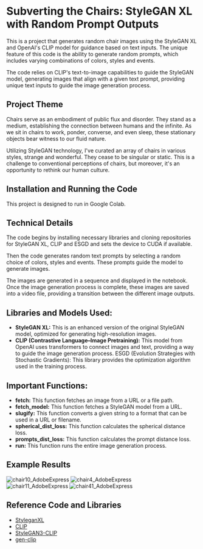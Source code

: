 # Subverting the Chairs: StyleGAN XL with Random Prompt Outputs
This is a project that generates random chair images using the StyleGAN XL and OpenAI's CLIP model for guidance based on text inputs. The unique feature of this code is the ability to generate random prompts, which includes varying combinations of colors, styles and events.

The code relies on CLIP's text-to-image capabilities to guide the StyleGAN model, generating images that align with a given text prompt, providing unique text inputs to guide the image generation process.

## Project Theme
Chairs serve as an embodiment of public flux and disorder. They stand as a medium, establishing the connection between humans and the infinite. As we sit in chairs to work, ponder, converse, and even sleep, these stationary objects bear witness to our fluid nature.

Utilizing StyleGAN technology, I've curated an array of chairs in various styles, strange and wonderful. They cease to be singular or static. This is a challenge to conventional perceptions of chairs, but moreover, it's an opportunity to rethink our human culture.

## Installation and Running the Code
This project is designed to run in Google Colab.

## Technical Details
The code begins by installing necessary libraries and cloning repositories for StyleGAN XL, CLIP and ESGD and sets the device to CUDA if available.

Then the code generates random text prompts by selecting a random choice of colors, styles and events. These prompts guide the model to generate images.

The images are generated in a sequence and displayed in the notebook. Once the image generation process is complete, these images are saved into a video file, providing a transition between the different image outputs.

## Libraries and Models Used:
- **StyleGAN XL:** This is an enhanced version of the original StyleGAN model, optimized for generating high-resolution images.
- **CLIP (Contrastive Language–Image Pretraining):** This model from OpenAI uses transformers to connect images and text, providing a way to guide the image generation process.
ESGD (Evolution Strategies with Stochastic Gradients): This library provides the optimization algorithm used in the training process.

## Important Functions:
- **fetch:** This function fetches an image from a URL or a file path.
- **fetch_model:** This function fetches a StyleGAN model from a URL.
- **slugify:** This function converts a given string to a format that can be used in a URL or filename.
- **spherical_dist_loss:** This function calculates the spherical distance loss.
- **prompts_dist_loss:** This function calculates the prompt distance loss.
- **run:** This function runs the entire image generation process.

## Example Results
![chair10_AdobeExpress](https://github.com/Yufei-Ma-098/Coding-Three-Machine-Intelligence/assets/119874724/d5978de6-4a57-42a4-8fb9-6206b6d819fb)
![chair4_AdobeExpress](https://github.com/Yufei-Ma-098/Coding-Three-Machine-Intelligence/assets/119874724/641c24d0-0eef-4540-a6a0-591da8d7a67f)  
![chair11_AdobeExpress](https://github.com/Yufei-Ma-098/Coding-Three-Machine-Intelligence/assets/119874724/372b26c5-51b2-45a3-8ef8-eea0e44e568c)
![chair41_AdobeExpress](https://github.com/Yufei-Ma-098/Coding-Three-Machine-Intelligence/assets/119874724/a1e0f4a2-d650-454a-9a31-6cd6fac1cf86)



## Reference Code and Libraries
- [StyleganXL](https://github.com/autonomousvision/stylegan-xl)
- [CLIP](https://github.com/openai/CLIP)
- [StyleGAN3-CLIP](https://github.com/ouhenio/StyleGAN3-CLIP-notebooks)
- [gen-clip](https://github.com/ryudrigo/my-gen-clip)


